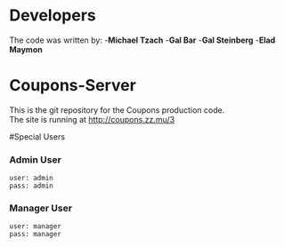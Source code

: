 # Developers
The code was written by:
-<b>Michael Tzach</b>
-<b>Gal Bar</b>
-<b>Gal Steinberg</b>
-<b>Elad Maymon</b>

# Coupons-Server

This is the git repository for the Coupons production code.<br>
The site is running at http://coupons.zz.mu/3

#Special Users

### Admin User
    user: admin
    pass: admin

### Manager User
    user: manager
    pass: manager
